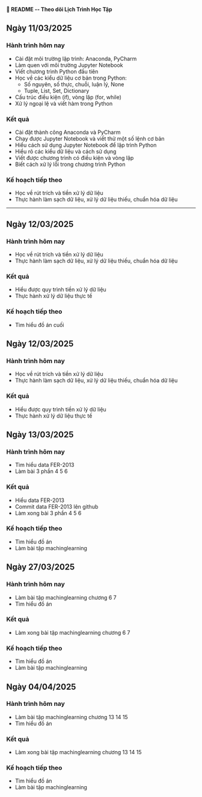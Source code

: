 **📌 README -- Theo dõi Lịch Trình Học Tập**

## Ngày 11/03/2025

### Hành trình hôm nay

-   Cài đặt môi trường lập trình: Anaconda, PyCharm
-   Làm quen với môi trường Jupyter Notebook
-   Viết chương trình Python đầu tiên
-   Học về các kiểu dữ liệu cơ bản trong Python:
    -   Số nguyên, số thực, chuỗi, luận lý, None
    -   Tuple, List, Set, Dictionary
-   Cấu trúc điều kiện (if), vòng lặp (for, while)
-   Xử lý ngoại lệ và viết hàm trong Python

### Kết quả

-   Cài đặt thành công Anaconda và PyCharm
-   Chạy được Jupyter Notebook và viết thử một số lệnh cơ bản
-   Hiểu cách sử dụng Jupyter Notebook để lập trình Python
-   Hiểu rõ các kiểu dữ liệu và cách sử dụng
-   Viết được chương trình có điều kiện và vòng lặp
-   Biết cách xử lý lỗi trong chương trình Python

### Kế hoạch tiếp theo

-   Học về rút trích và tiền xử lý dữ liệu
-   Thực hành làm sạch dữ liệu, xử lý dữ liệu thiếu, chuẩn hóa dữ liệu

---

## Ngày 12/03/2025

### Hành trình hôm nay

-   Học về rút trích và tiền xử lý dữ liệu
-   Thực hành làm sạch dữ liệu, xử lý dữ liệu thiếu, chuẩn hóa dữ liệu

### Kết quả

-   Hiểu được quy trình tiền xử lý dữ liệu
-   Thực hành xử lý dữ liệu thực tế

### Kế hoạch tiếp theo

-   Tìm hiểu đồ án cuối

## Ngày 12/03/2025

### Hành trình hôm nay

-   Học về rút trích và tiền xử lý dữ liệu
-   Thực hành làm sạch dữ liệu, xử lý dữ liệu thiếu, chuẩn hóa dữ liệu

### Kết quả

-   Hiểu được quy trình tiền xử lý dữ liệu
-   Thực hành xử lý dữ liệu thực tế

## Ngày 13/03/2025

### Hành trình hôm nay

-   Tìm hiểu data FER-2013
-   Làm bài 3 phần 4 5 6

### Kết quả

-   Hiểu data FER-2013
-   Commit data FER-2013 lên github
-   Làm xong bài 3 phần 4 5 6

### Kế hoạch tiếp theo

-   Tìm hiểu đồ án
-   Làm bài tập machinglearning

## Ngày 27/03/2025

### Hành trình hôm nay

-   Làm bài tập machinglearning chương 6 7
-   Tìm hiểu đồ án

### Kết quả

-   Làm xong bài tập machinglearning chương 6 7

### Kế hoạch tiếp theo

-   Tìm hiểu đồ án
-   Làm bài tập machinglearning

## Ngày 04/04/2025

### Hành trình hôm nay

-   Làm bài tập machinglearning chương 13 14 15
-   Tìm hiểu đồ án

### Kết quả

-   Làm xong bài tập machinglearning chương 13 14 15

### Kế hoạch tiếp theo

-   Tìm hiểu đồ án
-   Làm bài tập machinglearning

